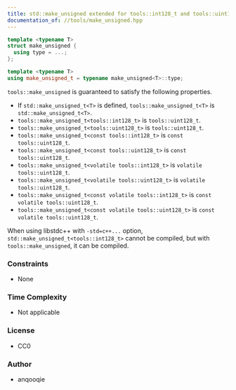 ```yaml
---
title: std::make_unsigned extended for tools::int128_t and tools::uint128_t
documentation_of: //tools/make_unsigned.hpp
---
```


```cpp
template <typename T>
struct make_unsigned {
  using type = ...;
};

template <typename T>
using make_unsigned_t = typename make_unsigned<T>::type;
```

`tools::make_unsigned` is guaranteed to satisfy the following properties.

- If `std::make_unsigned_t<T>` is defined, `tools::make_unsigned_t<T>` is `std::make_unsigned_t<T>`.
- `tools::make_unsigned_t<tools::int128_t>` is `tools::uint128_t`.
- `tools::make_unsigned_t<tools::uint128_t>` is `tools::uint128_t`.
- `tools::make_unsigned_t<const tools::int128_t>` is `const tools::uint128_t`.
- `tools::make_unsigned_t<const tools::uint128_t>` is `const tools::uint128_t`.
- `tools::make_unsigned_t<volatile tools::int128_t>` is `volatile tools::uint128_t`.
- `tools::make_unsigned_t<volatile tools::uint128_t>` is `volatile tools::uint128_t`.
- `tools::make_unsigned_t<const volatile tools::int128_t>` is `const volatile tools::uint128_t`.
- `tools::make_unsigned_t<const volatile tools::uint128_t>` is `const volatile tools::uint128_t`.

When using libstdc++ with `-std=c++...` option, `std::make_unsigned_t<tools::int128_t>` cannot be compiled, but with `tools::make_unsigned`, it can be compiled.

### Constraints
- None

### Time Complexity
- Not applicable

### License
- CC0

### Author
- anqooqie

